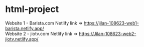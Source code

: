# html-project

Website 1 - Barista.com Netlify link => https://jilan-108623-web1-barista.netlify.app/                                           
Website 2 - jiotv.com Netlify link => https://Jilan-108623-web2-jiotv.netlify.app/
